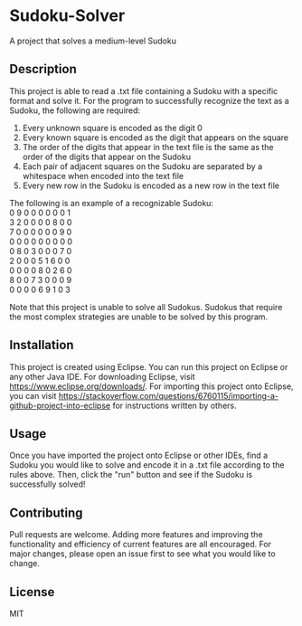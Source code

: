 # Sudoku-Solver

A project that solves a medium-level Sudoku

## Description

This project is able to read a .txt file containing a Sudoku with a specific format and solve it. For the program to successfully recognize the text as a Sudoku, the following are required:  
1. Every unknown square is encoded as the digit 0
2. Every known square is encoded as the digit that appears on the square
3. The order of the digits that appear in the text file is the same as the order of the digits that appear on the Sudoku
3. Each pair of adjacent squares on the Sudoku are separated by a whitespace when encoded into the text file
4. Every new row in the Sudoku is encoded as a new row in the text file

The following is an example of a recognizable Sudoku:  
0 9 0 0 0 0 0 0 1  
3 2 0 0 0 0 8 0 0  
7 0 0 0 0 0 0 9 0  
0 0 0 0 0 0 0 0 0  
0 8 0 3 0 0 0 7 0  
2 0 0 0 5 1 6 0 0  
0 0 0 0 8 0 2 6 0  
8 0 0 7 3 0 0 0 9  
0 0 0 0 6 9 1 0 3  

Note that this project is unable to solve all Sudokus. Sudokus that require the most complex strategies are unable to be solved by this program.

## Installation

This project is created using Eclipse. You can run this project on Eclipse or any other Java IDE. For downloading Eclipse, visit https://www.eclipse.org/downloads/. For importing this project onto Eclipse, you can visit https://stackoverflow.com/questions/6760115/importing-a-github-project-into-eclipse for instructions written by others. 

## Usage

Once you have imported the project onto Eclipse or other IDEs, find a Sudoku you would like to solve and encode it in a .txt file according to the rules above. Then, click the "run" button and see if the Sudoku is successfully solved!

## Contributing

Pull requests are welcome. Adding more features and improving the functionality and efficiency of current features are all encouraged. For major changes, please open an issue first to see what you would like to change.

## License

MIT
